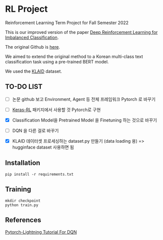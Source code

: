 # RL Project
Reinforcement Learning Term Project for Fall Semester 2022

This is our improved version of the paper [Deep Reinforcement Learning for Imbalanced Classification](https://arxiv.org/abs/1901.01379).

The original Github is [here](https://github.com/linenus/DRL-For-imbalanced-Classification).

We aimed to extend the original method to a Korean multi-class text classification task using a pre-trained BERT model.

We used the [KLAID](https://huggingface.co/datasets/lawcompany/KLAID) dataset.

## TO-DO LIST

- [ ]  논문 github 보고 Environment, Agent 등 전체 프레임워크 Pytorch 로 바꾸기
- [ ]  [Keras-RL](https://github.com/keras-rl/keras-rl) 패키지에서 사용할 것 Pytorch로 구현
- [x]  Classification Model을 Pretrained Model 을 Finetuning 하는 것으로 바꾸기
- [ ]  DQN 을 다른 걸로 바꾸기
- [x]  KLAID 데이터셋 프로세싱하는 dataset.py 만들기 (data loading 용) => hugginface dataset 사용하면 됨


## Installation

```
pip install -r requirements.txt
```

## Training

```
mkdir checkpoint
python train.py
```

## References
[Pytorch-Lightning Tutorial For DQN](https://pytorch-lightning.readthedocs.io/en/stable/notebooks/lightning_examples/reinforce-learning-DQN.html)
